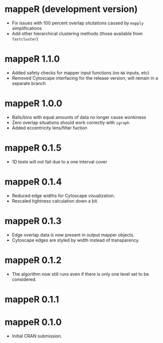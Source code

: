 # mappeR (development version)

* Fix issues with 100 percent overlap situtations caused by `mapply` simplifications
* Add other hierarchical clustering methods (those available from `fastcluster`)

# mappeR 1.1.0

* Added safety checks for mapper input functions (no `NA` inputs, etc)
* Removed Cytoscape interfacing for the release version; will remain in a separate branch

# mappeR 1.0.0

* Balls/bins with equal amounts of data no longer cause wonkiness
* Zero overlap situations should work correctly with `igraph`
* Added eccentricity lens/filter fuction

# mappeR 0.1.5

* 1D tests will not fail due to a one interval cover

# mappeR 0.1.4

* Reduced edge widths for Cytoscape visualization.
* Rescaled tightness calculation down a bit.

# mappeR 0.1.3

* Edge overlap data is now present in output mapper objects.
* Cytoscape edges are styled by width instead of transparency.

# mappeR 0.1.2

* The algorithm now still runs even if there is only one level set to be considered.

# mappeR 0.1.1

# mappeR 0.1.0

* Initial CRAN submission.
